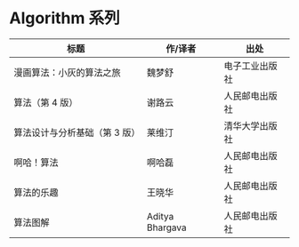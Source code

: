 # Algorithm 系列

| 标题                          | 作/译者         | 出处           |
| ----------------------------- | --------------- | -------------- |
| 漫画算法：小灰的算法之旅      | 魏梦舒          | 电子工业出版社 |
| 算法（第 4 版）               | 谢路云          | 人民邮电出版社 |
| 算法设计与分析基础（第 3 版） | 莱维汀          | 清华大学出版社 |
| 啊哈！算法                    | 啊哈磊          | 人民邮电出版社 |
| 算法的乐趣                    | 王晓华          | 人民邮电出版社 |
| 算法图解                      | Aditya Bhargava | 人民邮电出版社 |